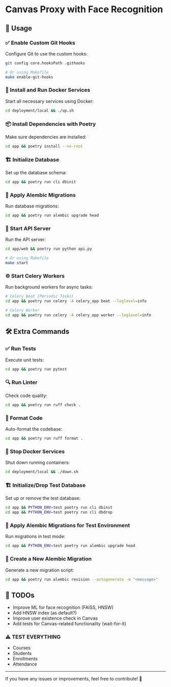 # Canvas Proxy with Face Recognition

## 🚀 Usage

### ✅ Enable Custom Git Hooks

Configure Git to use the custom hooks:

```sh
git config core.hooksPath .githooks

# Or using Makefile
make enable-git-hooks
```

### 🐳 Install and Run Docker Services

Start all necessary services using Docker:

```sh
cd deployment/local && ./up.sh
```

### 📦 Install Dependencies with Poetry

Make sure dependencies are installed:

```sh
cd app && poetry install --no-root
```

### 🏗️ Initialize Database

Set up the database schema:

```sh
cd app && poetry run cli dbinit
```

### 📜 Apply Alembic Migrations

Run database migrations:

```sh
cd app && poetry run alembic upgrade head
```

### 🚀 Start API Server

Run the API server:

```sh
cd app/web && poetry run python api.py

# Or using Makefile
make start
```

### ⚙️ Start Celery Workers

Run background workers for async tasks:

```sh
# Celery Beat (Periodic Tasks)
cd app && poetry run celery -A celery_app beat --loglevel=info

# Celery Worker
cd app && poetry run celery -A celery_app worker --loglevel=info
```

## 🛠 Extra Commands

### ✅ Run Tests

Execute unit tests:

```sh
cd app && poetry run pytest
```

### 🔍 Run Linter

Check code quality:

```sh
cd app && poetry run ruff check .
```

### 🎨 Format Code

Auto-format the codebase:

```sh
cd app && poetry run ruff format .
```

### 🛑 Stop Docker Services

Shut down running containers:

```sh
cd deployment/local && ./down.sh
```

### 🏗️ Initialize/Drop Test Database

Set up or remove the test database:

```sh
cd app && PYTHON_ENV=test poetry run cli dbinit
cd app && PYTHON_ENV=test poetry run cli dbdrop
```

### 📜 Apply Alembic Migrations for Test Environment

Run migrations in test mode:

```sh
cd app && PYTHON_ENV=test poetry run alembic upgrade head
```

### 📝 Create a New Alembic Migration

Generate a new migration script:

```sh
cd app && poetry run alembic revision --autogenerate -m "<message>"
```

## 📝 TODOs

- Improve ML for face recognition (FAISS, HNSW)
- Add HNSW index (as default?)
- Improve user existence check in Canvas
- Add tests for Canvas-related functionality (wait-for-it)

### ⚠️ TEST EVERYTHING

- Courses
- Students
- Enrollments
- Attendance

---

If you have any issues or improvements, feel free to contribute! 🚀
